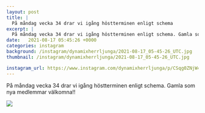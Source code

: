 ```yaml
---
layout: post
title: |
  På måndag vecka 34 drar vi igång höstterminen enligt schema
excerpt: |
  På måndag vecka 34 drar vi igång höstterminen enligt schema. Gamla som nya medlemmar välkomna!!
date:   2021-08-17 05:45:26 +0000
categories: instagram
background: /instagram/dynamixherrljunga/2021-08-17_05-45-26_UTC.jpg
thumbnail: /instagram/dynamixherrljunga/2021-08-17_05-45-26_UTC.jpg

instagram_url: https://www.instagram.com/dynamixherrljunga/p/CSqg0ZNjW4s
---
```

På måndag vecka 34 drar vi igång höstterminen enligt schema. Gamla som nya medlemmar välkomna!!



<img src='/www-dynamix-herrljunga/instagram/dynamixherrljunga/2021-08-17_05-45-26_UTC.jpg' class='img-fluid' />
